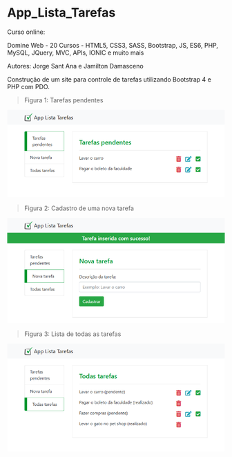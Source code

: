 # App_Lista_Tarefas

Curso online:

Domine Web - 20 Cursos - HTML5, CSS3, SASS, Bootstrap, JS, ES6, PHP, MySQL, JQuery, MVC, APIs, IONIC e muito mais

Autores:
Jorge Sant Ana e Jamilton Damasceno

Construção de um site para controle de tarefas utilizando Bootstrap 4 e PHP com PDO. 

>Figura 1: Tarefas pendentes

![Tarefas pendentes](App_lista_tarefas_public/img/tarefas_pendentes.png)

 
>Figura 2: Cadastro de uma nova tarefa

![Cadastro de uma nova tarefa](App_lista_tarefas_public/img/Nova_tarefa.png)

>Figura 3: Lista de todas as tarefas

![Lista de todas as tarefas](App_lista_tarefas_public/img/Todas_tarefas.png)

 
